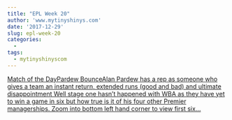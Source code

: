 ```yaml
---
title: "EPL Week 20"
author: 'www.mytinyshinys.com'
date: '2017-12-29'
slug: epl-week-20
categories:
  - 
tags:
  - mytinyshinyscom
---
```


[Match of the DayPardew BounceAlan Pardew has a rep as someone who gives a team an instant return, extended runs (good and bad) and ultimate disappointment Well stage one hasn’t happened with WBA as they have yet to win a game in six but how true is it of his four other Premier managerships. Zoom into bottom left hand corner to view first six...<click to read more>](https://www.mytinyshinys.com/2017/12/29/epl-week-20/)

